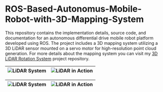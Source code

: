 # ROS-Based-Autonomus-Mobile-Robot-with-3D-Mapping-System
This repository contains the implementation details, source code, and documentation for an autonomous differential drive mobile robot platform developed using ROS. The project includes a 3D mapping system utilizing a 3D LiDAR sensor mounted on a servo motor for high-resolution point cloud generation. For more details about the mapping system you can visit my [3D LiDAR Rotation System](https://github.com/omerdurmus61/3D-LiDAR-Rotation-System-Design?tab=readme-ov-file#system-architecture) project repository.

| ![LiDAR System](https://github.com/omerdurmus61/ROS-Based-Autonomus-Mobile-Robot-with-3D-Mapping-System/blob/master/images/physical_robot1.jpeg) | ![LiDAR in Action](https://github.com/omerdurmus61/ROS-Based-Autonomus-Mobile-Robot-with-3D-Mapping-System/blob/master/images/physical_robot2.jpeg) |
|------------------------------------|------------------------------------|


| ![LiDAR System](https://github.com/omerdurmus61/ROS-Based-Autonomus-Mobile-Robot-with-3D-Mapping-System/blob/master/images/motion_test1.gif) | ![LiDAR in Action](https://github.com/omerdurmus61/ROS-Based-Autonomus-Mobile-Robot-with-3D-Mapping-System/blob/master/images/motion_test2.gif) |
|------------------------------------|------------------------------------|

